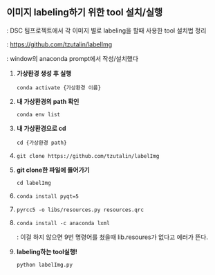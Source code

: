 ## 이미지 labeling하기 위한 tool 설치/실행

: DSC 팀프로젝트에서 각 이미지 별로 labeling을 할때 사용한 tool 설치법 정리

: https://github.com/tzutalin/labelImg

: window의 anaconda prompt에서 작성/설치했다

1. **가상환경 생성 후 실행**

   `conda activate {가상환경 이름}`

2. **내 가상환경의 path 확인**

   `conda env list`

3. **내 가상환경으로 cd**

   `cd {가상환경 path}`

4. `git clone https://github.com/tzutalin/labelImg`

5. **git clone한 파일에 들어가기**

   `cd labelImg`

6. `conda install pyqt=5`

7. `pyrcc5 -o libs/resources.py resources.qrc`

8. `conda install -c anaconda lxml`

   : 이걸 하지 않으면 9번 명령어를 쳤을때 lib.resoures가 없다고 에러가 뜬다.

9. **labeling하는 tool실행!**

   `python labelImg.py`

   
